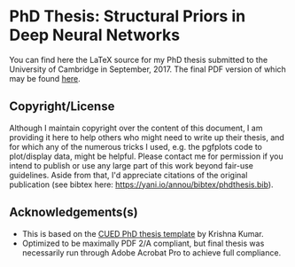# PhD Thesis: Structural Priors in Deep Neural Networks

You can find here the LaTeX source for my PhD thesis submitted to the University of Cambridge in September, 2017. The final PDF version of which may be found [here](https://yani.ai/thesis_online.pdf).

## Copyright/License
Although I maintain copyright over the content of this document, I am providing it here to help others who might need to write up their thesis, and for which any of the numerous tricks I used, e.g. the pgfplots code to plot/display data, might be helpful. Please contact me for permission if you intend to publish or use any large part of this work beyond fair-use guidelines. Aside from that, I'd appreciate citations of the original publication (see bibtex here: https://yani.io/annou/bibtex/phdthesis.bib).

## Acknowledgements(s)

*   This is based on the [CUED PhD thesis template](https://github.com/kks32/phd-thesis-template/fork) by Krishna Kumar.
*   Optimized to be maximally PDF 2/A compliant, but final thesis was necessarily run through Adobe Acrobat Pro to achieve full compliance.
